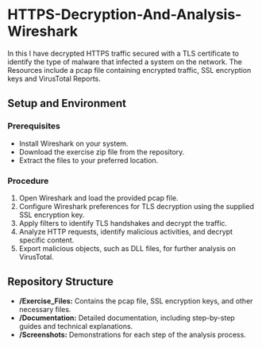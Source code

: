 # HTTPS-Decryption-And-Analysis-Wireshark

In this I have decrypted HTTPS traffic secured with a TLS certificate to identify the type of malware that infected a system on the network. 
The Resources include a pcap file containing encrypted traffic, SSL encryption keys and VirusTotal Reports.

## Setup and Environment
### Prerequisites
- Install Wireshark on your system.
- Download the exercise zip file from the repository.
- Extract the files to your preferred location.

### Procedure
1. Open Wireshark and load the provided pcap file.
2. Configure Wireshark preferences for TLS decryption using the supplied SSL encryption key.
3. Apply filters to identify TLS handshakes and decrypt the traffic.
4. Analyze HTTP requests, identify malicious activities, and decrypt specific content.
5. Export malicious objects, such as DLL files, for further analysis on VirusTotal.


## Repository Structure
- **/Exercise_Files:** Contains the pcap file, SSL encryption keys, and other necessary files.
- **/Documentation:** Detailed documentation, including step-by-step guides and technical explanations.
- **/Screenshots:** Demonstrations for each step of the analysis process.


